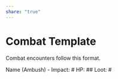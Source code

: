 ```yaml
---
share: "true"
---
```


# Combat Template

Combat encounters follow this format.

Name (Ambush) - Impact: # HP: ## Loot: # 
